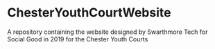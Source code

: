 # ChesterYouthCourtWebsite
A repository containing the website designed by Swarthmore Tech for Social Good in 2019 for the Chester Youth Courts
